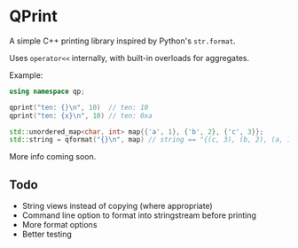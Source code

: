 
# QPrint

A simple C++ printing library inspired by Python's `str.format`.

Uses `operator<<` internally, with built-in overloads for aggregates.

Example:

```C++
using namespace qp;

qprint("ten: {}\n", 10)  // ten: 10
qprint("ten: {x}\n", 10) // ten: 0xa

std::unordered_map<char, int> map{{'a', 1}, {'b', 2}, {'c', 3}};
std::string = qformat("{}\n", map) // string == "{(c, 3), (b, 2), (a, 1)}"
```

More info coming soon.

## Todo

- String views instead of copying (where appropriate)
- Command line option to format into stringstream before printing
- More format options
- Better testing


